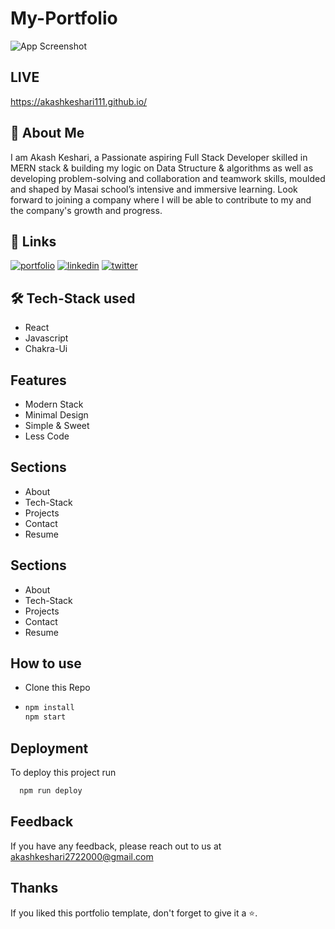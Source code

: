 
# My-Portfolio

![App Screenshot](https://lh3.googleusercontent.com/C2E7LfleJ0Efuwr1ToOX30nS1MN24OuOG8mXHy2ZAdnb-N7MtgkmEI8C7e7gK9FrngMsS8BxQViVthg7reD5uib7_T-UxdvGxq-vAHcdzBBY0NUC3ZpqzNyVt-xg3eh1ACm_cC_VvI5NCpD76L5Le1TFJi9F0vERP_ruD3IOUeun5eVprAdqINXFgIWkGNxm34omciCGbM88ooZ_lUazeIeapfXswijfqiQCvVyFYsJhaFcC_CB23lGzHvWYH9bKRZBMEt4W30dvzs0aOS-p6NiUrmuA5jrXweWIi82pvY74njhGucJFrl9j4Z0UM5RGmvCljIuriNtwNw2LzS8psVc8BBT3kA0vDfx3I86QpYrsPS3RvwPlZfr2nXevGzR0BXmrY8CEZ00FyP8Yq68mmAeyUAgO4nsKg-O0ZgS2LOsLFzAlkwzlkdT4R-bW18xaWutVwnKSPMHIxdPLrC6-JQUfN-cR5X_WsoZBuu3-bGHDwx9aOHg1RjJ8BlOxIxNJJtAEfxh2whkXNGQHFwiGQTEyNf3aQ18DKBUy7Pq0Bchig8HmoPkeg7cQlz1eFsDlNrfRdSRl6GqGXjkoOJGsOcJY2eg0f4g5MSMlUOQXeI5Ci3sz1wwT0VLSsh80m7y2qqKt3fBPArY4w0QGrBAnIqgLbOwHphpF9fouEQLCRTBqjUQ3esuj9cPA3P7qd4dIMzkStQqB8_Dco_ikX2BNZBFptdQYiG-A5T14i1oG4JlyZl6-31MsftWnT9l_=w459-h230-no?authuser=0)


## LIVE

https://akashkeshari111.github.io/


## 🚀 About Me
I am Akash Keshari, a Passionate aspiring Full Stack Developer skilled in MERN stack & building my logic on Data Structure & algorithms as well as developing problem-solving and collaboration and teamwork skills, moulded and shaped by Masai school’s intensive and immersive learning. Look forward to joining a company where I will be able to contribute to my and the company's growth and progress.


## 🔗 Links
[![portfolio](https://img.shields.io/badge/my_portfolio-000?style=for-the-badge&logo=ko-fi&logoColor=white)](https://akashkeshari111.github.io/)
[![linkedin](https://img.shields.io/badge/linkedin-0A66C2?style=for-the-badge&logo=linkedin&logoColor=white)](https://www.linkedin.com/in/akash111)
[![twitter](https://img.shields.io/badge/twitter-1DA1F2?style=for-the-badge&logo=twitter&logoColor=white)](https://twitter.com/akashkeshari111)


## 🛠 Tech-Stack used
- React
- Javascript
- Chakra-Ui 


## Features

- Modern Stack
- Minimal Design
- Simple & Sweet
- Less Code


## Sections
* About
* Tech-Stack
* Projects
* Contact
* Resume
## Sections
* About
* Tech-Stack
* Projects
* Contact
* Resume
## How to use
* Clone this Repo
* ```bash
  npm install
  npm start

## Deployment

To deploy this project run

```bash
  npm run deploy
```
## Feedback

If you have any feedback, please reach out to us at akashkeshari2722000@gmail.com


## Thanks

If you liked this portfolio template, don't forget to give it a ⭐.

